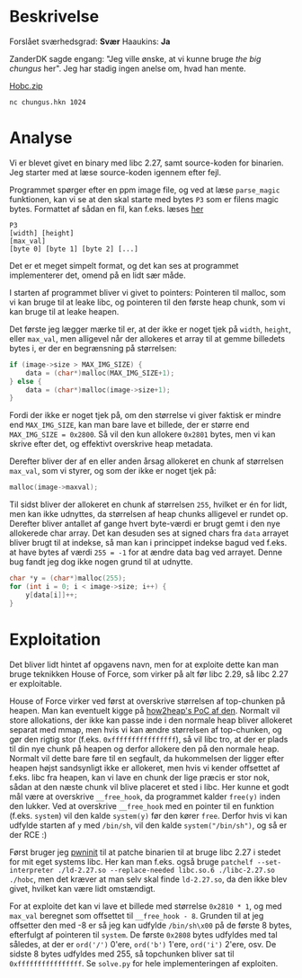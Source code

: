 # Beskrivelse
Forslået sværhedsgrad: **Svær**
Haaukins: **Ja**

ZanderDK sagde engang: "Jeg ville ønske, at vi kunne bruge *the big chungus* her".
Jeg har stadig ingen anelse om, hvad han mente.

[Hobc.zip](https://nextcloud.ntp-event.dk:8443/s/bWMq4Ri6DH2GexJ/download/Hobc.zip)

`nc chungus.hkn 1024`

# Analyse
Vi er blevet givet en binary med libc 2.27, samt source-koden for binarien. Jeg starter med at læse source-koden igennem efter fejl.

Programmet spørger efter en ppm image file, og ved at læse `parse_magic` funktionen, kan vi se at den skal starte med bytes `P3` som er filens magic bytes. Formattet af sådan en fil, kan f.eks. læses [her](http://users.csc.calpoly.edu/~akeen/courses/csc101/handouts/assignments/ppmformat.html)
```
P3
[width] [height]
[max_val]
[byte 0] [byte 1] [byte 2] [...]
```
Det er et meget simpelt format, og det kan ses at programmet implementerer det, omend på en lidt sær måde.

I starten af programmet bliver vi givet to pointers: Pointeren til malloc, som vi kan bruge til at leake libc, og pointeren til den første heap chunk, som vi kan bruge til at leake heapen.

Det første jeg lægger mærke til er, at der ikke er noget tjek på `width`, `height`, eller `max_val`, men alligevel når der allokeres et array til at gemme billedets bytes i, er der en begrænsning på størrelsen:
```c
if (image->size > MAX_IMG_SIZE) {
    data = (char*)malloc(MAX_IMG_SIZE+1);
} else {
    data = (char*)malloc(image->size+1);
}
```
Fordi der ikke er noget tjek på, om den størrelse vi giver faktisk er mindre end `MAX_IMG_SIZE`, kan man bare lave et billede, der er større end `MAX_IMG_SIZE = 0x2800`. Så vil den kun allokere `0x2801` bytes, men vi kan skrive efter det, og effektivt overskrive heap metadata.

Derefter bliver der af en eller anden årsag allokeret en chunk af størrelsen `max_val`, som vi styrer, og som der ikke er noget tjek på:
```c
malloc(image->maxval);
```
Til sidst bliver der allokeret en chunk af størrelsen `255`, hvilket er én for lidt, men kan ikke udnyttes, da størrelsen af heap chunks alligevel er rundet op.
Derefter bliver antallet af gange hvert byte-værdi er brugt gemt i den nye allokerede char array. Det kan desuden ses at signed chars fra `data` arrayet bliver brugt til at indekse, så man kan i princippet indekse bagud ved f.eks. at have bytes af værdi `255 = -1` for at ændre data bag ved arrayet. Denne bug fandt jeg dog ikke nogen grund til at udnytte.
```c
char *y = (char*)malloc(255);
for (int i = 0; i < image->size; i++) {
    y[data[i]]++;
}
```
# Exploitation
Det bliver lidt hintet af opgavens navn, men for at exploite dette kan man bruge teknikken House of Force, som virker på alt før libc 2.29, så libc 2.27 er exploitable.

House of Force virker ved først at overskrive størrelsen af top-chunken på heapen. Man kan eventuelt kigge på [how2heap's PoC af den](https://github.com/shellphish/how2heap/blob/master/glibc_2.27/house_of_force.c). Normalt vil store allokations, der ikke kan passe inde i den normale heap bliver allokeret separat med mmap, men hvis vi kan ændre størrelsen af top-chunken, og gør den rigtig stor (f.eks. `0xffffffffffffffff`), så vil libc tro, at der er plads til din nye chunk på heapen og derfor allokere den på den normale heap. Normalt vil dette bare føre til en segfault, da hukommelsen der ligger efter heapen højst sandsynligt ikke er allokeret, men hvis vi kender offsettet af f.eks. libc fra heapen, kan vi lave en chunk der lige præcis er stor nok, sådan at den næste chunk vil blive placeret et sted i libc. Her kunne et godt mål være at overskrive `__free_hook`, da programmet kalder `free(y)` inden den lukker. Ved at overskrive `__free_hook` med en pointer til en funktion (f.eks. `system`) vil den kalde `system(y)` før den kører `free`. Derfor hvis vi kan udfylde starten af `y` med `/bin/sh`, vil den kalde `system("/bin/sh")`, og så er der RCE :)

Først bruger jeg [pwninit](https://github.com/io12/pwninit) til at patche binarien til at bruge libc 2.27 i stedet for mit eget systems libc. Her kan man f.eks. også bruge `patchelf --set-interpreter ./ld-2.27.so --replace-needed libc.so.6 ./libc-2.27.so ./hobc`, men det kræver at man selv skal finde `ld-2.27.so`, da den ikke blev givet, hvilket kan være lidt omstændigt.

For at exploite det kan vi lave et billede med størrelse `0x2810 * 1`, og med `max_val` beregnet som offsettet til `__free_hook - 8`. Grunden til at jeg offsetter den med -8 er så jeg kan udfylde `/bin/sh\x00` på de første 8 bytes, efterfulgt af pointeren til `system`. De første `0x2808` bytes udfyldes med tal således, at der er `ord('/')` 0'ere, `ord('b')` 1'ere, `ord('i')` 2'ere, osv. De sidste 8 bytes udfyldes med 255, så topchunken bliver sat til `0xffffffffffffffff`. Se `solve.py` for hele implementeringen af exploiten.

